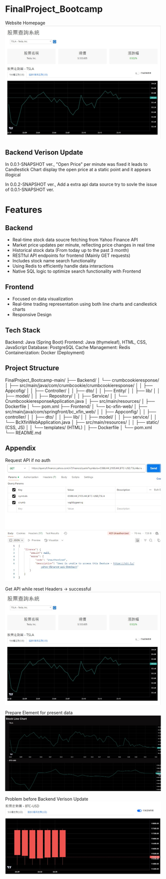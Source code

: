 # FinalProject_Bootcamp

Website Homepage
![Image text](https://github.com/kitt9856/FinalProject_Bootcamp/blob/main/img/FinalPjHomepage.jpg)

## Backend Verison Update

In 0.0.1-SNAPSHOT ver., "Open Price" per minute was fixed it leads to  Candlestick Chart display the open price at a static point and it appears illogical

In 0.0.2-SNAPSHOT ver., Add a extra api data source try to sovle the issue of 0.0.1-SNAPSHOT ver.

# Features

## Backend
* Real-time stock data soucre fetching from Yahoo Finance API
 * Market price updates per minute, reflecting price changes in real time
* Historical stock data (From today up to the past 3 month)
* RESTful API endpoints for frontend (Mainly GET requests)
 * Includes stock name search functionality
* Using Redis to efficiently handle data interactions
* Native SQL logic to optimize search functionality with Frontend

## Frontend
* Focused on data visualization
* Real-time trading representation using both line charts and candlestick charts
* Responsive Design


## Tech Stack
Backend: Java (Spring Boot)
Frontend: Java (thymeleaf), HTML, CSS, JavaScript
Database: PostgreSQL
Cache Management: Redis
Containerization: Docker (Deployment)

## Project Structure
FinalProject_Bootcamp-main/
├── Backend/
│   └── crumbcookieresponse/
│       ├── src/main/java/com/crumbcookie/crumbcookieresponse/
│       │   ├── Appcofig/
│       │   ├── Controller/
│       │   ├── dto/
│       │   ├── Entity/
│       │   ├── lib/
│       │   ├── model/
│       │   ├── Repository/
│       │   ├── Service/
│       │   └── CrumbcookieresponseApplication.java
│       ├── src/main/resources/
│       ├── Dockerfile
│       └── pom.xml
├── Frontend/
│   └── bc-xfin-web/
│       ├── src/main/java/com/springfront/bc_xfin_web/
│       │   ├── Appconfig/
│       │   ├── controller/
│       │   ├── dto/
│       │   ├── lib/
│       │   ├── model/
│       │   ├── service/
│       │   └── BcXfinWebApplication.java
│       ├── src/main/resources/
│       │   ├── static/ (CSS, JS)
│       │   └── templates/ (HTML)
│       ├── Dockerfile
│       └── pom.xml
└── README.md

## Appendix
Request API if no auth
![Image text](https://github.com/kitt9856/FinalProject_Bootcamp/blob/main/img/APIunanthorError.jpg)

Get API while reset Headers -> successful 
 ![Image text](https://github.com/kitt9856/FinalProject_Bootcamp/blob/main/img/FinalPjHomepage.jpg)

Prepare Element for present data
![Image text](https://github.com/kitt9856/FinalProject_Bootcamp/blob/main/img/PrepareHTML.jpg)

Problem before Backend Verison Update
![Image text](https://github.com/kitt9856/FinalProject_Bootcamp/blob/main/img/FixRegularOpenPrice.jpg)


